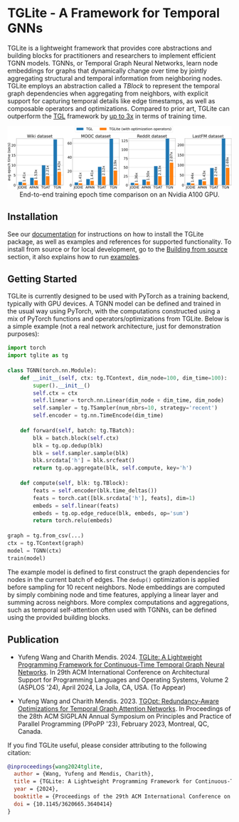 # TGLite - A Framework for Temporal GNNs

TGLite is a lightweight framework that provides core abstractions and building blocks for practitioners and researchers to implement efficient TGNN models. TGNNs, or Temporal Graph Neural Networks, learn node embeddings for graphs that dynamically change over time by jointly aggregating structural and temporal information from neighboring nodes. TGLite employs an abstraction called a _TBlock_ to represent the temporal graph dependencies when aggregating from neighbors, with explicit support for capturing temporal details like edge timestamps, as well as composable operators and optimizations. Compared to prior art, TGLite can outperform the [TGL][tgl] framework by [up to 3x](#publication) in terms of training time.

<div align="center">
  <img src="https://raw.githubusercontent.com/ADAPT-uiuc/tglite/main/docs/source/img/train.png">
  End-to-end training epoch time comparison on an Nvidia A100 GPU.
</div>

[tgl]: https://github.com/amazon-science/tgl

## Installation

See our [documentation][docs] for instructions on how to install the TGLite package, as well as examples and references for supported functionality. To install from source or for local development, go to the [Building from source][build-src] section, it also explains how to run [examples][exp].

[docs]: https://tglite.readthedocs.io
[build-src]: https://tglite.readthedocs.io/en/latest/install/index.html#building-from-source
[exp]: examples

## Getting Started

TGLite is currently designed to be used with PyTorch as a training backend, typically with GPU devices. A TGNN model can be defined and trained in the usual way using PyTorch, with the computations constructed using a mix of PyTorch functions and operators/optimizations from TGLite. Below is a simple example (not a real network architecture, just for demonstration purposes):

```python
import torch
import tglite as tg

class TGNN(torch.nn.Module):
    def __init__(self, ctx: tg.TContext, dim_node=100, dim_time=100):
        super().__init__()
        self.ctx = ctx
        self.linear = torch.nn.Linear(dim_node + dim_time, dim_node)
        self.sampler = tg.TSampler(num_nbrs=10, strategy='recent')
        self.encoder = tg.nn.TimeEncode(dim_time)

    def forward(self, batch: tg.TBatch):
        blk = batch.block(self.ctx)
        blk = tg.op.dedup(blk)
        blk = self.sampler.sample(blk)
        blk.srcdata['h'] = blk.srcfeat()
        return tg.op.aggregate(blk, self.compute, key='h')

    def compute(self, blk: tg.TBlock):
        feats = self.encoder(blk.time_deltas())
        feats = torch.cat([blk.srcdata['h'], feats], dim=1)
        embeds = self.linear(feats)
        embeds = tg.op.edge_reduce(blk, embeds, op='sum')
        return torch.relu(embeds)

graph = tg.from_csv(...)
ctx = tg.TContext(graph)
model = TGNN(ctx)
train(model)
```

The example model is defined to first construct the graph dependencies for nodes in the current batch of edges. The `dedup()` optimization is applied before sampling for 10 recent neighbors. Node embeddings are computed by simply combining node and time features, applying a linear layer and summing across neighbors. More complex computations and aggregations, such as temporal self-attention often used with TGNNs, can be defined using the provided building blocks.

## Publication

* Yufeng Wang and Charith Mendis. 2024. [TGLite: A Lightweight Programming Framework for Continuous-Time Temporal Graph Neural Networks][tglite-paper]. In 29th ACM International Conference on Architectural Support for Programming Languages and Operating Systems, Volume 2 (ASPLOS '24), April 2024, La Jolla, CA, USA. (To Appear)

* Yufeng Wang and Charith Mendis. 2023. [TGOpt: Redundancy-Aware Optimizations for Temporal Graph Attention Networks][tgopt-paper]. In Proceedings of the 28th ACM SIGPLAN Annual Symposium on Principles and Practice of Parallel Programming (PPoPP '23), February 2023, Montreal, QC, Canada.

If you find TGLite useful, please consider attributing to the following citation:

```bibtex
@inproceedings{wang2024tglite,
  author = {Wang, Yufeng and Mendis, Charith},
  title = {TGLite: A Lightweight Programming Framework for Continuous-Time Temporal Graph Neural Networks},
  year = {2024},
  booktitle = {Proceedings of the 29th ACM International Conference on Architectural Support for Programming Languages and Operating Systems, Volume 2},
  doi = {10.1145/3620665.3640414}
}
```

[tglite-paper]: https://charithmendis.com/assets/pdf/asplos24-tglite.pdf
[tgopt-paper]: https://charithmendis.com/assets/pdf/ppopp23-tgopt.pdf
